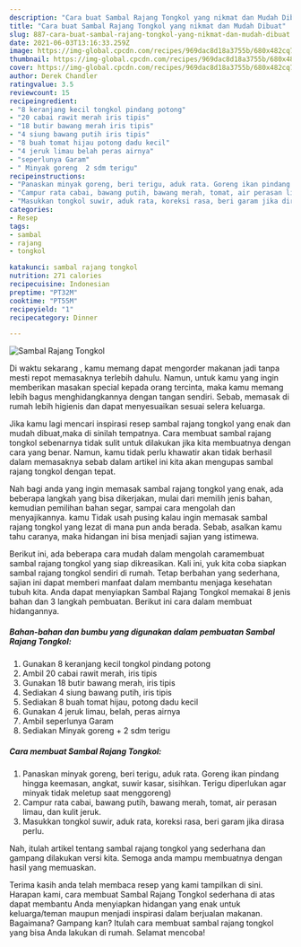 ```yaml
---
description: "Cara buat Sambal Rajang Tongkol yang nikmat dan Mudah Dibuat"
title: "Cara buat Sambal Rajang Tongkol yang nikmat dan Mudah Dibuat"
slug: 887-cara-buat-sambal-rajang-tongkol-yang-nikmat-dan-mudah-dibuat
date: 2021-06-03T13:16:33.259Z
image: https://img-global.cpcdn.com/recipes/969dac8d18a3755b/680x482cq70/sambal-rajang-tongkol-foto-resep-utama.jpg
thumbnail: https://img-global.cpcdn.com/recipes/969dac8d18a3755b/680x482cq70/sambal-rajang-tongkol-foto-resep-utama.jpg
cover: https://img-global.cpcdn.com/recipes/969dac8d18a3755b/680x482cq70/sambal-rajang-tongkol-foto-resep-utama.jpg
author: Derek Chandler
ratingvalue: 3.5
reviewcount: 15
recipeingredient:
- "8 keranjang kecil tongkol pindang potong"
- "20 cabai rawit merah iris tipis"
- "18 butir bawang merah iris tipis"
- "4 siung bawang putih iris tipis"
- "8 buah tomat hijau potong dadu kecil"
- "4 jeruk limau belah peras airnya"
- "seperlunya Garam"
- " Minyak goreng  2 sdm terigu"
recipeinstructions:
- "Panaskan minyak goreng, beri terigu, aduk rata. Goreng ikan pindang hingga keemasan, angkat, suwir kasar, sisihkan. Terigu diperlukan agar minyak tidak meletup saat menggoreng)"
- "Campur rata cabai, bawang putih, bawang merah, tomat, air perasan limau, dan kulit jeruk."
- "Masukkan tongkol suwir, aduk rata, koreksi rasa, beri garam jika dirasa perlu."
categories:
- Resep
tags:
- sambal
- rajang
- tongkol

katakunci: sambal rajang tongkol 
nutrition: 271 calories
recipecuisine: Indonesian
preptime: "PT32M"
cooktime: "PT55M"
recipeyield: "1"
recipecategory: Dinner

---
```



![Sambal Rajang Tongkol](https://img-global.cpcdn.com/recipes/969dac8d18a3755b/680x482cq70/sambal-rajang-tongkol-foto-resep-utama.jpg)

Di waktu  sekarang , kamu memang dapat mengorder makanan jadi tanpa mesti repot memasaknya terlebih dahulu. Namun, untuk kamu yang ingin memberikan masakan special kepada orang tercinta, maka kamu memang lebih bagus menghidangkannya dengan tangan sendiri. Sebab, memasak di rumah lebih higienis dan dapat menyesuaikan sesuai selera keluarga.

Jika kamu lagi mencari inspirasi resep sambal rajang tongkol yang enak dan mudah dibuat,maka di sinilah tempatnya. Cara membuat sambal rajang tongkol  sebenarnya tidak sulit untuk dilakukan jika kita membuatnya dengan cara yang benar. Namun, kamu tidak perlu khawatir akan tidak berhasil dalam memasaknya 
sebab dalam artikel ini kita akan mengupas sambal rajang tongkol dengan tepat.  



Nah bagi anda yang ingin memasak sambal rajang tongkol yang enak, ada beberapa langkah yang bisa dikerjakan, mulai dari memilih jenis bahan, kemudian pemilihan bahan segar, sampai cara mengolah dan menyajikannya. kamu Tidak usah pusing kalau ingin memasak sambal rajang tongkol yang lezat di mana pun anda berada. Sebab, asalkan kamu  tahu caranya, maka hidangan ini bisa menjadi sajian yang istimewa.

Berikut ini, ada beberapa cara mudah dalam mengolah caramembuat sambal rajang tongkol yang siap dikreasikan. Kali ini, yuk kita coba siapkan sambal rajang tongkol sendiri di rumah. Tetap berbahan yang sederhana, sajian ini dapat memberi manfaat dalam membantu menjaga kesehatan tubuh kita. Anda dapat menyiapkan Sambal Rajang Tongkol memakai 8 jenis bahan dan 3 langkah pembuatan. Berikut ini cara dalam membuat hidangannya.

<!--inarticleads1-->

##### Bahan-bahan dan bumbu yang digunakan dalam pembuatan Sambal Rajang Tongkol:

1. Gunakan 8 keranjang kecil tongkol pindang potong
1. Ambil 20 cabai rawit merah, iris tipis
1. Gunakan 18 butir bawang merah, iris tipis
1. Sediakan 4 siung bawang putih, iris tipis
1. Sediakan 8 buah tomat hijau, potong dadu kecil
1. Gunakan 4 jeruk limau, belah, peras airnya
1. Ambil seperlunya Garam
1. Sediakan  Minyak goreng + 2 sdm terigu




<!--inarticleads2-->

##### Cara membuat Sambal Rajang Tongkol:

1. Panaskan minyak goreng, beri terigu, aduk rata. Goreng ikan pindang hingga keemasan, angkat, suwir kasar, sisihkan. Terigu diperlukan agar minyak tidak meletup saat menggoreng)
1. Campur rata cabai, bawang putih, bawang merah, tomat, air perasan limau, dan kulit jeruk.
1. Masukkan tongkol suwir, aduk rata, koreksi rasa, beri garam jika dirasa perlu.




Nah, itulah artikel tentang  sambal rajang tongkol  yang sederhana dan gampang dilakukan versi kita. Semoga anda mampu membuatnya dengan hasil yang memuaskan. 

Terima kasih anda telah membaca resep yang kami tampilkan di sini. Harapan kami, cara membuat  Sambal Rajang Tongkol sederhana di atas dapat membantu Anda menyiapkan hidangan yang enak untuk keluarga/teman maupun menjadi inspirasi dalam berjualan makanan. Bagaimana? Gampang kan? Itulah cara membuat sambal rajang tongkol yang bisa Anda lakukan di rumah. Selamat mencoba!

